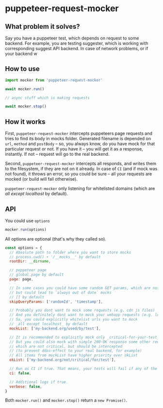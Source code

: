 # puppeteer-request-mocker

## What problem it solves?

Say you have a puppeteer test, which depends on request to some backend. For example, you are testing suggester, which is working with corresponding suggest API backend. In case of network problems, or if your backend w

## How to use

```js
import mocker from 'puppeteer-request-mocker'

await mocker.run()

// async stuff which is making requests

await mocker.stop()
```

## How it works

First, `puppeteer-request-mocker` intercepts puppeteers page requests and tries to find its body in mocks folder. Generated filename is depended on `url`, `method` and `postBody` – so, you always know, do you have mock for that particular request or not. If you have it – you will get it as a response, instantly. If not – request will go to the real backend.

Second, `puppeteer-request-mocker` intercepts all responds, and writes them to the filesystem, if they are not on it already. In case of `CI` (and if mock was not found), it throws an error, so you could be sure – all your requests are mocked (or build will fail otherwise).

`puppeteer-request-mocker` only listening for whitelisted domains (which are _all except localhost_ by default).

## API

You could use `options`
```js
mocker.run(options)
```
All options are optional (that's why they called so).
```js
const options = {
  // Absolute path to folder where you want to store mocks
  // process.cwd() + '/__mocks__' by default
  rootDir: __dirname,

  // puppeteer page
  // global.page by default
  page: page,

  // In some cases you could have some random GET params, which are not affects the response body
  // but could lead to `always out of date` mocks
  // [] by default
  skipQueryParams: ['randomId', 'timestamp'],

  // Probably you dont want to mock some requests (e.g. cdn js files)
  // And you definitely dont want to mock your webapp requests (e.g. localhost/app.js)
  // So, you could explicitly whitelist urls you want to mock
  // _all except localhost_ by default
  mockList: ['my-backend.org/used/by/test'],

  // It is recommended to explicitly mock only _critical-for-your-test_ urls
  // But you could also mock with simple 200-OK response some other requests,
  // which are not critical, but should be intercepted
  // (to prevent ddos-effect to your real backend, for example)
  // All items from mockList have higher priority over okList
  okList: ['my-backend.org/not/critical/for/test'],

  // Run as CI if true. That means, your tests will fail if any of the requests were not mocked
  ci: false,

  // Additional logs if true.
  verbose: false,
}
```

Both `mocker.run()` and `mocker.stop()` return a `new Promise()`.
